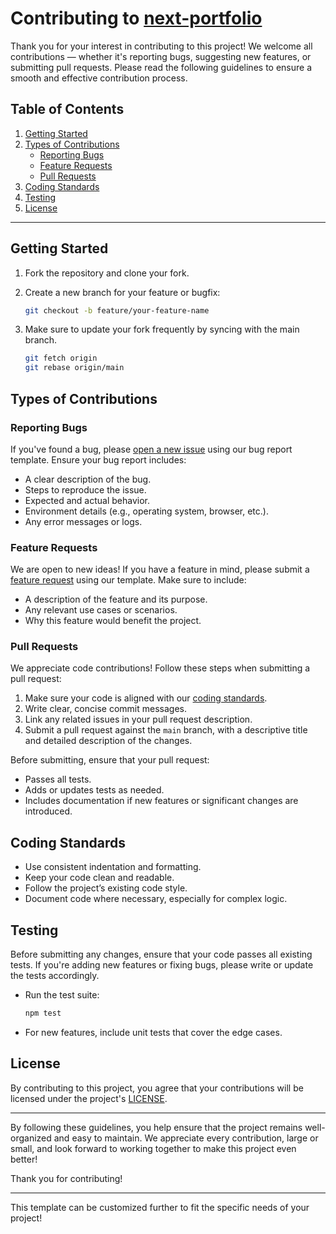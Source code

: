 # Contributing to [next-portfolio](https://github.com/k4itrun/next-portfolio)

Thank you for your interest in contributing to this project! We welcome all contributions — whether it's reporting bugs, suggesting new features, or submitting pull requests. Please read the following guidelines to ensure a smooth and effective contribution process.

## Table of Contents

1. [Getting Started](#getting-started)
2. [Types of Contributions](#types-of-contributions)
   - [Reporting Bugs](#reporting-bugs)
   - [Feature Requests](#feature-requests)
   - [Pull Requests](#pull-requests)
3. [Coding Standards](#coding-standards)
4. [Testing](#testing)
5. [License](#license)

---

## Getting Started

1. Fork the repository and clone your fork.
2. Create a new branch for your feature or bugfix:
   ```bash
   git checkout -b feature/your-feature-name
   ```
3. Make sure to update your fork frequently by syncing with the main branch.

   ```bash
   git fetch origin
   git rebase origin/main
   ```

## Types of Contributions

### Reporting Bugs

If you've found a bug, please [open a new issue](.github/ISSUE_TEMPLATE/bug_report.md) using our bug report template. Ensure your bug report includes:

- A clear description of the bug.
- Steps to reproduce the issue.
- Expected and actual behavior.
- Environment details (e.g., operating system, browser, etc.).
- Any error messages or logs.

### Feature Requests

We are open to new ideas! If you have a feature in mind, please submit a [feature request](.github/ISSUE_TEMPLATE/feature_request.md) using our template. Make sure to include:

- A description of the feature and its purpose.
- Any relevant use cases or scenarios.
- Why this feature would benefit the project.

### Pull Requests

We appreciate code contributions! Follow these steps when submitting a pull request:

1. Make sure your code is aligned with our [coding standards](#coding-standards).
2. Write clear, concise commit messages.
3. Link any related issues in your pull request description.
4. Submit a pull request against the `main` branch, with a descriptive title and detailed description of the changes.

Before submitting, ensure that your pull request:

- Passes all tests.
- Adds or updates tests as needed.
- Includes documentation if new features or significant changes are introduced.

## Coding Standards

- Use consistent indentation and formatting.
- Keep your code clean and readable.
- Follow the project’s existing code style.
- Document code where necessary, especially for complex logic.

## Testing

Before submitting any changes, ensure that your code passes all existing tests. If you're adding new features or fixing bugs, please write or update the tests accordingly.

- Run the test suite:
  ```bash
  npm test
  ```
- For new features, include unit tests that cover the edge cases.

## License

By contributing to this project, you agree that your contributions will be licensed under the project's [LICENSE](license.md).

---

By following these guidelines, you help ensure that the project remains well-organized and easy to maintain. We appreciate every contribution, large or small, and look forward to working together to make this project even better!

Thank you for contributing!

---

This template can be customized further to fit the specific needs of your project!
